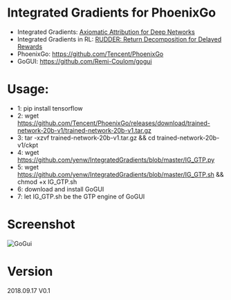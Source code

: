 # Integrated Gradients for PhoenixGo
* Integrated Gradients: [Axiomatic Attribution for Deep Networks](https://arxiv.org/abs/1703.01365)
* Integrated Gradients in RL: [RUDDER: Return Decomposition for Delayed Rewards](ttps://arxiv.org/abs/1806.17857)
* PhoenixGo: https://github.com/Tencent/PhoenixGo
* GoGUI: https://github.com/Remi-Coulom/gogui

# Usage:
* 1: pip install tensorflow
* 2: wget https://github.com/Tencent/PhoenixGo/releases/download/trained-network-20b-v1/trained-network-20b-v1.tar.gz 
* 3: tar -xzvf trained-network-20b-v1.tar.gz && cd trained-network-20b-v1/ckpt
* 4: wget https://github.com/yenw/IntegratedGradients/blob/master/IG_GTP.py
* 5: wget https://github.com/yenw/IntegratedGradients/blob/master/IG_GTP.sh && chmod +x IG_GTP.sh
* 6: download and install GoGUI
* 7: let IG_GTP.sh be the GTP engine of GoGUI

# Screenshot
![GoGui](../master/IG.png?raw=true)

# Version
2018.09.17 V0.1
